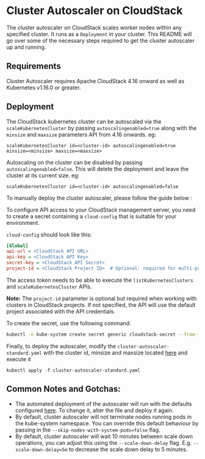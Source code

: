 # Cluster Autoscaler on CloudStack
The cluster autoscaler on CloudStack scales worker nodes within any specified cluster. It runs as a `Deployment` in your cluster.
This README will go over some of the necessary steps required to get the cluster autoscaler up and running.

## Requirements
Cluster Autoscaler requires Apache CloudStack 4.16 onward as well as Kubernetes v1.16.0 or greater.

## Deployment
The CloudStack kubernetes cluster can be autoscaled via the `scaleKubernetesCluster` by passing `autoscalingenabled=true` along with
the `minsize` and `maxsize` parameters API from 4.16 onwards. eg:
```
scaleKubernetesCluster id=<cluster-id> autoscalingenabled=true minsize=<minsize> maxsize=<maxsize>
```
Autoscaling on the cluster can be disabled by passing `autoscalingenabled=false`. This will delete the deployment and leave the cluster
at its current size. eg:
```
scaleKubernetesCluster id=<cluster-id> autoscalingenabled=false
```

To manually deploy the cluster autoscaler, please follow the guide below :

To configure API access to your CloudStack management server, you need to create a secret containing a `cloud-config`
that is suitable for your environment.

`cloud-config` should look like this:
```ini
[Global]
api-url = <CloudStack API URL>
api-key = <CloudStack API Key>
secret-key = <CloudStack API Secret>
project-id = <CloudStack Project ID>  # Optional: required for multi-project environments
```
The access token needs to be able to execute the `listKubernetesClusters` and `scaleKubernetesCluster` APIs.

**Note:** The `project-id` parameter is optional but required when working with clusters in CloudStack projects. 
If not specified, the API will use the default project associated with the API credentials.

To create the secret, use the following command:
```bash
kubectl -n kube-system create secret generic cloudstack-secret --from-file=cloud-config
```

Finally, to deploy the autoscaler, modify the `cluster-autoscaler-standard.yaml` with the cluster id, minsize and maxsize located
[here](./examples/cluster-autoscaler-standard.yaml) and execute it

```
kubectl apply -f cluster-autoscaler-standard.yaml
```

## Common Notes and Gotchas:
- The automated deployment of the autoscaler will run with the defaults configured [here](./examples/cluster-autoscaler-standard.yaml). To change it, alter the file and deploy it again.
- By default, cluster autoscaler will not terminate nodes running pods in the kube-system namespace. You can override this default behaviour by passing in the `--skip-nodes-with-system-pods=false` flag.
- By default, cluster autoscaler will wait 10 minutes between scale down operations, you can adjust this using the `--scale-down-delay` flag. E.g. `--scale-down-delay=5m` to decrease the scale down delay to 5 minutes.
